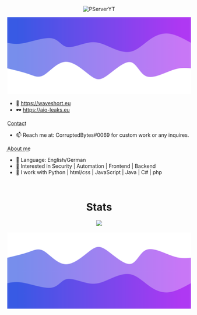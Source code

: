 <p align="center"> <img src="https://gpvc.arturio.dev/PServerYT" alt="PServerYT" /> </p>

![Header](./header.png)

- 🌊 https://waveshort.eu
- 🕶️ https://aio-leaks.eu

C͟o͟n͟t͟a͟c͟t͟
- 📫 Reach me at: CorruptedBytes#0069 for custom work or any inquires.


A͟b͟o͟u͟t͟ ͟m͟e͟
- 🌱 Language: English/German
- 👀 Interested in Security | Automation | Frontend | Backend
- 🌱 I work with Python | html/css | JavaScript | Java | C# | php

<p href="CorruptedBytes" align="center">
    <img alt="" src=https://lanyard.cnrad.dev/api/1002029680876068944/>
</p>

<h1 align="center">Stats</h1>
<a href="https://github.com/PServerYT"></a>
<p align="center">
  <img src="https://github-readme-stats.vercel.app/api?username=PServerYT&show_icons=true&theme=midnight-purple" />
</p>


![Footer](./footer.png)
